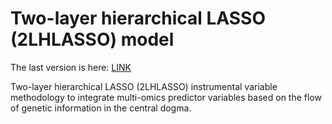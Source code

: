 # Two-layer hierarchical LASSO (2LHLASSO) model 

The last version is here: [LINK](https://github.com/YULEITSINGTAO/TLHLASSO)

Two-layer hierarchical LASSO (2LHLASSO) instrumental variable methodology to integrate multi-omics predictor variables based on the flow of genetic information in the central dogma.

